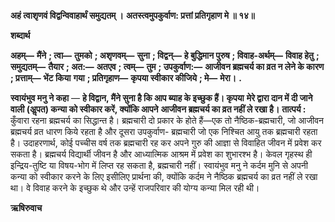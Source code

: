 **अहं त्वाशृणवं विद्वन्विवाहार्थं समुद्यतम् ।** **अतस्त्वमुपकुर्वाण: प्रत्तां प्रतिगृहाण मे ॥ १४॥** 

**शब्दार्थ** 

**अहम्—** **मैंने** **; त्वा—** **तुमको** **; अशृणवम्—** **सुना** **; विद्वन्—** **हे बुद्धिमान पुरुष** **; विवाह-अर्थम्—** **विवाह हेतु** **; समुद्यतम्—** **तैयार** **; अत:—** **अतएव** **; त्वम्—** **तुम** **; उपकुर्वाण:—** **आजीवन ब्रह्मचर्य का व्रत न लेने के कारण** **; प्रत्ताम्—** **भेंट किया** **गया** **; प्रतिगृहाण—** **कृपया स्वीकार कीजिये** **; मे—** **मेरा।** **.** 

**स्वायंभुव मनु ने कहा** — **हे विद्वान, मैंने सुना है कि आप ब्याह के इच्छुक हैं। कृपया** **मेरे द्वारा दान में दी जाने वाली (अॢपत) कन्या को स्वीकार करें, क्योंकि आपने** **आजीवन ब्रह्मचर्य का व्रत नहीं ले रखा है।** **तात्पर्य :** कुँवारा रहना ब्रह्मचर्य का सिद्धान्त है। ब्रह्मचारी दो प्रकार के होते हैं—एक तो नैष्ठिक-ब्रह्मचारी, जो आजीवन ब्रह्मचर्य व्रत धारण किये रहता है और दूसरा उपकुर्वाण- ब्रह्मचारी जो एक निश्चित आयु तक ब्रह्मचारी रहता है। उदाहरणार्थ, कोई पच्चीस वर्ष तक ब्रह्मचारी रह कर अपने गुरु की आज्ञा से विवाहित जीवन में प्रवेश कर सकता है। ब्रह्मचर्य विद्यार्थी जीवन है और आध्यात्मिक आश्रम में प्रवेश का शुभारश्भ है। केवल गृहस्थ ही इन्द्रिय-तुष्टि या विषय-भोग में लिप्त रह सकता है, ब्रह्मचारी नहीं। स्वायंभुव मनु ने कर्दम मुनि से अपनी कन्या को स्वीकार करने के लिए इसीलिए प्रार्थना की, क्योंकि कर्दम ने नैष्ठिक ब्रह्मचर्य का व्रत नहीं ले रखा था। वे विवाह करने के इच्छुक थे और उन्हें राजपरिवार की योग्य कन्या मिल रही थी।  

**ऋषिरुवाच** 